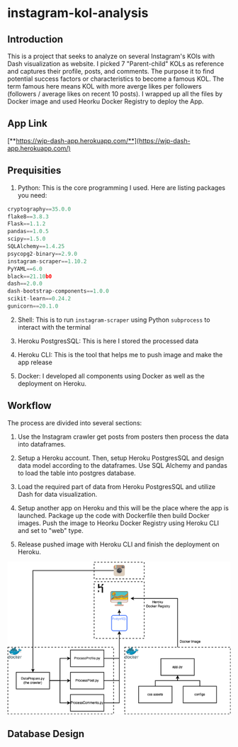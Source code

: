 # instagram-kol-analysis

## Introduction

This is a project that seeks to analyze on several Instagram's KOls with Dash visualization as website. I picked 7 "Parent-child" KOLs as reference and captures their profile, posts, and comments. The purpose it to find potential success factors or characteristics to become a famous KOL. The term famous here means KOL with more averge likes per followers (followers / average likes on recent 10 posts). I wrapped up all the files by Docker image and used Heorku Docker Registry to deploy the App.

## App Link

[**https://wjp-dash-app.herokuapp.com/**](https://wjp-dash-app.herokuapp.com/)

## Prequisities

1. Python: This is the core programming I used. Here are listing packages you need:

```python
cryptography==35.0.0
flake8==3.8.3
Flask==1.1.2
pandas==1.0.5
scipy==1.5.0
SQLAlchemy==1.4.25
psycopg2-binary==2.9.0
instagram-scraper==1.10.2
PyYAML==6.0
black==21.10b0
dash==2.0.0 
dash-bootstrap-components==1.0.0 
scikit-learn==0.24.2
gunicorn==20.1.0
```

2. Shell: This is to run `instagram-scraper` using Python `subprocess` to interact with the terminal

3. Heroku PostgresSQL: This is here I stored the processed data

4. Heroku CLI: This is the tool that helps me to push image and make the app release

5. Docker: I developed all components using Docker as well as the deployment on Heroku.

## Workflow

The process are divided into several sections:

1. Use the Instagram crawler get posts from posters then process the data into dataframes.

2. Setup a Heroku account. Then, setup Heroku PostgresSQL and design data model according to the dataframes. Use SQL Alchemy and pandas to load the table into postgres database.

3. Load the required part of data from Heroku PostgresSQL and utilize Dash for data visualization.

4. Setup another app on Heroku and this will be the place where the app is launched. Package up the code with Dockerfile then build Docker images. Push the image to Heorku Docker Registry using Heroku CLI and set to "web" type.

5. Release pushed image with Heroku CLI and finish the deployment on Heroku.

![WorkFlow](docs/images/instagram-kol-analysis-diagram.png)

## Database Design
